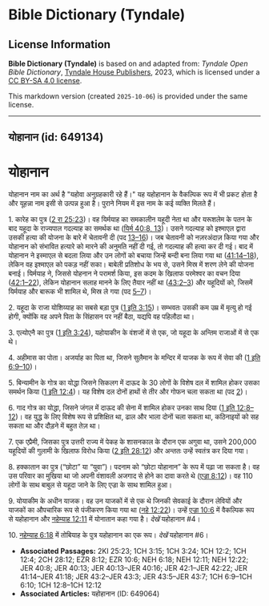 # Bible Dictionary (Tyndale)

## License Information

**Bible Dictionary (Tyndale)** is based on and adapted from: _Tyndale Open Bible Dictionary_, [Tyndale House Publishers](https://tyndaleopenresources.com/), 2023, which is licensed under a [CC BY-SA 4.0 license](https://creativecommons.org/licenses/by-sa/4.0/legalcode.en).

This markdown version (created `2025-10-06`) is provided under the same license.



--------------------------------

## योहानान (id: 649134)

योहानान
=======

योहानान नाम का अर्थ है "यहोवा अनुग्रहकारी रहे हैं।" यह यहोहानान के वैकल्पिक रूप में भी प्रकट होता है और यूहन्ना नाम इसी से उत्पन्न हुआ है। पुराने नियम में इस नाम के कई व्यक्ति मिलते हैं।

1\. कारेह का पुत्र ([2 रा 25:23](https://ref.ly/2Kgs25:23))। वह यिर्मयाह का समकालीन यहूदी नेता था और यरूशलेम के पतन के बाद यहूदा के राज्यपाल गदल्याह का समर्थक था ([यिर्म 40:8, 13](https://ref.ly/Jer40:8,Jer40:13))। उसने गदल्याह को इश्माएल द्वारा उसकी हत्या की योजना के बारे में चेतावनी दी (पद [13–16](https://ref.ly/Jer40:13-Jer40:16))। जब चेतावनी को नज़रअंदाज़ किया गया और योहानान को संभावित हत्यारे को मारने की अनुमति नहीं दी गई, तो गदल्याह की हत्या कर दी गई। बाद में योहानान ने इस्माएल से बदला लिया और उन लोगों को बचाया जिन्हें बन्दी बना लिया गया था ([41:14–18](https://ref.ly/Jer41:14-Jer41:18)), लेकिन वह इश्माएल को पकड़ नहीं सका। बाबेली प्रतिशोध के भय से, उसने मिस्र में शरण लेने की योजना बनाई। यिर्मयाह ने, जिससे योहनान ने परामर्श किया, इस कदम के खिलाफ परमेश्वर का वचन दिया ([42:1–22](https://ref.ly/Jer42:1-Jer42:22)), लेकिन योहानान सलाह मानने के लिए तैयार नहीं था ([43:2–3](https://ref.ly/Jer43:2-Jer43:3)) और यहूदियों को, जिसमें यिर्मयाह और बारूक भी शामिल थे, मिस्र ले गया (पद [5–7](https://ref.ly/Jer43:5-Jer43:7))।

2\. यहूदा के राजा योशिय्याह का सबसे बड़ा पुत्र ([1 इति 3:15](https://ref.ly/1Chr3:15))। सम्भवतः उसकी कम उम्र में मृत्यु हो गई होगी, क्योंकि वह अपने पिता के सिंहासन पर नहीं बैठा, यद्यपि वह पहिलौठा था।

3\. एल्योएनै का पुत्र ([1 इति 3:24](https://ref.ly/1Chr3:24)), यहोयाकीन के वंशजों में से एक, जो यहूदा के अन्तिम राजाओं में से एक थे।

4\. अहीमास का पोता। अजर्याह का पिता था, जिसने सुलैमान के मन्दिर में याजक के रूप में सेवा की ([1 इति 6:9–10](https://ref.ly/1Chr6:9-1Chr6:10))।

5\. बिन्यामीन के गोत्र का योद्धा जिसने सिकलग में दाऊद के 30 लोगों के विशेष दल में शामिल होकर उसका समर्थन किया ([1 इति 12:4](https://ref.ly/1Chr12:4))। यह विशेष दल दोनों हाथों से तीर और गोफन चला सकता था (पद [2](https://ref.ly/1Chr12:2))।

6\. गाद गोत्र का योद्धा, जिसने जंगल में दाऊद की सेना में शामिल होकर उनका साथ दिया ([1 इति 12:8–12](https://ref.ly/1Chr12:8-1Chr12:12))। वह युद्ध के लिए विशेष रूप से प्रशिक्षित था, ढाल और भाला दोनों चला सकता था, कठिनाइयों को सह सकता था और दौड़ने में बहुत तेज़ था।

7\. एक एप्रैमी, जिसका पुत्र उत्तरी राज्य में पेकह के शासनकाल के दौरान एक अगुवा था, उसने 200,000 यहूदियों की गुलामी के खिलाफ विरोध किया ([2 इति 28:12](https://ref.ly/2Chr28:12)) और अन्ततः उन्हें स्वतंत्र कर दिया गया।

8\. हक्कातान का पुत्र (“छोटा” या “युवा”)। पदनाम को “छोटा योहानान” के रूप में पढ़ा जा सकता है। वह उस परिवार का मुखिया था जो अपनी वंशावली अजगाद से होने का दावा करते थे ([एज्रा 8:12](https://ref.ly/Ezra8:12))। वह 110 लोगों के साथ बाबुल से यहूदा जाने के लिए एज्रा के साथ शामिल हुआ।

9\. योयाकीम के अधीन याजक। वह उन याजकों में से एक थे जिनकी सेवकाई के दौरान लेवियों और याजकों का औपचारिक रूप से पंजीकरण किया गया था ([नहे 12:22](https://ref.ly/Neh12:22))। उन्हें [एज्रा 10:6](https://ref.ly/Ezra10:6) में वैकल्पिक रूप से यहोहानान और [नहेम्याह 12:11](https://ref.ly/Neh12:11) में योनातान कहा गया है। *देखें* यहोहानान \#4।

10\. [नहेम्याह 6:18](https://ref.ly/Neh6:18) में तोबियाह के पुत्र यहोहानान का एक रूप। *देखें*  यहोहानान \#6।

* **Associated Passages:** 2KI 25:23; 1CH 3:15; 1CH 3:24; 1CH 12:2; 1CH 12:4; 2CH 28:12; EZR 8:12; EZR 10:6; NEH 6:18; NEH 12:11; NEH 12:22; JER 40:8; JER 40:13; JER 40:13–JER 40:16; JER 42:1–JER 42:22; JER 41:14–JER 41:18; JER 43:2–JER 43:3; JER 43:5–JER 43:7; 1CH 6:9–1CH 6:10; 1CH 12:8–1CH 12:12
* **Associated Articles:** यहोहानान (ID: 649064)

